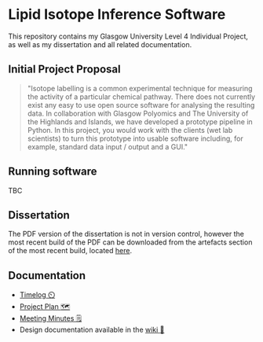 # Lipid Isotope Inference Software
This repository contains my Glasgow University Level 4 Individual Project, as well as my dissertation and all related documentation.
## Initial Project Proposal
> "Isotope labelling is a common experimental technique for measuring the activity of a particular chemical pathway. There does not currently exist any easy to use open source software for analysing the resulting data. In collaboration with Glasgow Polyomics and The University of the Highlands and Islands, we have developed a prototype pipeline in Python. In this project, you would work with the clients (wet lab scientists) to turn this prototype into usable software including, for example, standard data input / output and a GUI."

## Running software
TBC

## Dissertation
The PDF version of the dissertation is not in version control, however the most recent build of the PDF can be downloaded from the artefacts section of the most recent build, located [here](https://github.com/MarcElrick/level-4-individual-project/actions?query=workflow%3A%22Build+LaTeX+document%22).
## Documentation
 - [Timelog :timer_clock:](https://github.com/MarcElrick/level-4-individual-project/blob/master/timelog.md)
 - [Project Plan :world_map:](https://github.com/MarcElrick/level-4-individual-project/blob/master/plan.md)
 - [Meeting Minutes :spiral_notepad:](https://github.com/MarcElrick/level-4-individual-project/blob/master/meetingminutes.md)
 - Design documentation available in the [wiki :open_book:](https://github.com/MarcElrick/level-4-individual-project/wiki)
